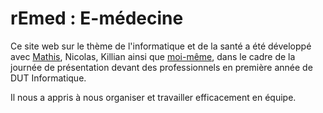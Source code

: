# rEmed : E-médecine
Ce site web sur le thème de l'informatique et de la santé a été développé avec [Mathis](https://github.com/mathislardeux), Nicolas, Killian ainsi que [moi-même](https://github.com/paraceltus), dans le cadre de la journée de présentation devant des professionnels en première année de DUT  Informatique.

Il nous a appris à nous organiser et travailler efficacement en équipe.

